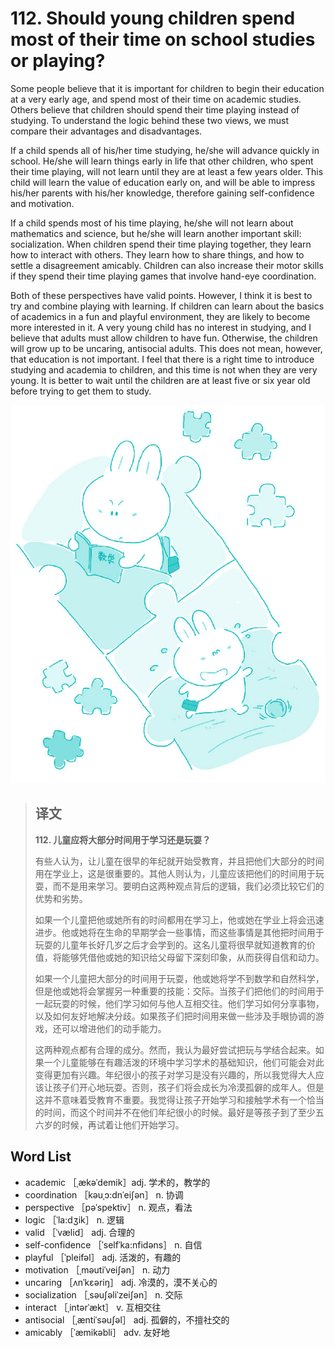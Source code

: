 # 112. Should young children spend most of their time on school studies or playing?

Some people believe that it is important for children to begin their education at a very early age, and spend most of their time on academic studies. Others believe that children should spend their time playing instead of studying. To understand the logic behind these two views, we must compare their advantages and disadvantages.

If a child spends all of his/her time studying, he/she will advance quickly in school. He/she will learn things early in life that other children, who spent their time playing, will not learn until they are at least a few years older. This child will learn the value of education early on, and will be able to impress his/her parents with his/her knowledge, therefore gaining self-confidence and motivation.

If a child spends most of his time playing, he/she will not learn about mathematics and science, but he/she will learn another important skill: socialization. When children spend their time playing together, they learn how to interact with others. They learn how to share things, and how to settle a disagreement amicably. Children can also increase their motor skills if they spend their time playing games that involve hand-eye coordination.

Both of these perspectives have valid points. However, I think it is best to try and combine playing with learning. If children can learn about the basics of academics in a fun and playful environment, they are likely to become more interested in it. A very young child has no interest in studying, and I believe that adults must allow children to have fun. Otherwise, the children will grow up to be uncaring, antisocial adults. This does not mean, however, that education is not important. I feel that there is a right time to introduce studying and academia to children, and this time is not when they are very young. It is better to wait until the children are at least five or six year old before trying to get them to study.

![](.gitbook/assets/toefl-ibt-high-score-essays-112.jpg)

> ## 译文
>
> **112. 儿童应将大部分时间用于学习还是玩耍？**
>
> 有些人认为，让儿童在很早的年纪就开始受教育，并且把他们大部分的时间用在学业上，这是很重要的。其他人则认为，儿童应该把他们的时间用于玩耍，而不是用来学习。要明白这两种观点背后的逻辑，我们必须比较它们的优势和劣势。
>
> 如果一个儿童把他或她所有的时间都用在学习上，他或她在学业上将会迅速进步。他或她将在生命的早期学会一些事情，而这些事情是其他把时间用于玩耍的儿童年长好几岁之后才会学到的。这名儿童将很早就知道教育的价值，将能够凭借他或她的知识给父母留下深刻印象，从而获得自信和动力。
>
> 如果一个儿童把大部分的时间用于玩耍，他或她将学不到数学和自然科学，但是他或她将会掌握另一种重要的技能：交际。当孩子们把他们的时间用于一起玩耍的时候，他们学习如何与他人互相交往。他们学习如何分享事物，以及如何友好地解决分歧。如果孩子们把时间用来做一些涉及手眼协调的游戏，还可以增进他们的动手能力。
>
> 这两种观点都有合理的成分。然而，我认为最好尝试把玩与学结合起来。如果一个儿童能够在有趣活泼的环境中学习学术的基础知识，他们可能会对此变得更加有兴趣。年纪很小的孩子对学习是没有兴趣的，所以我觉得大人应该让孩子们开心地玩耍。否则，孩子们将会成长为冷漠孤僻的成年人。但是这并不意味着受教育不重要。我觉得让孩子开始学习和接触学术有一个恰当的时间，而这个时间并不在他们年纪很小的时候。最好是等孩子到了至少五六岁的时候，再试着让他们开始学习。

## Word List

* academic ［ˌækəˈdemik］adj. 学术的，教学的
* coordination ［kəuˌɔ:dnˈeiʃən］ n. 协调
* perspective ［pəˈspektiv］ n. 观点，看法
* logic ［ˈla:dʒik］ n. 逻辑
* valid ［ˈvælid］ adj. 合理的
* self-confidence ［ˈselfˈka:nfidəns］ n. 自信
* playful ［ˈpleifəl］ adj. 活泼的，有趣的
* motivation ［ˌməutiˈveiʃən］ n. 动力
* uncaring ［ʌnˈkεəriŋ］ adj. 冷漠的，漠不关心的
* socialization ［ˌsəuʃəliˈzeiʃən］ n. 交际
* interact ［ˌintərˈækt］ v. 互相交往
* antisocial ［ˌæntiˈsəuʃəl］ adj. 孤僻的，不擅社交的
* amicably ［ˈæmikəbli］ adv. 友好地

